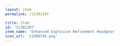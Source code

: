 ```yaml
---
layout: item
permalink: /11301397

title: Item
id: '11301397'
item_name: 'Enhanced Explosive Refinement Headgear'
icon_url: '11300745.png'
---
```

